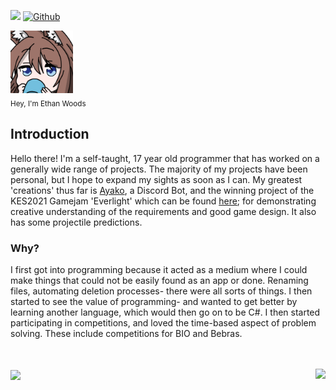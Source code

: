 ![](https://visitor-badge.laobi.icu/badge?page_id=Etwodev.Etwodev) [![Github](https://img.shields.io/github/followers/Etwodev?label=Follow&style=social)](https://github.com/CharalambosIoannou)


<img src="https://github.com/Etwodev/Etwodev/blob/main/icon.png" alt="Icon" width="100" height="100"></img>
<br><sub>Hey, I'm Ethan Woods</sub></br>
## Introduction
Hello there! I'm a self-taught, 17 year old programmer that has worked on a generally wide range of projects. The majority of my projects have been personal, but I hope to expand my sights as soon as I can. My greatest 'creations' thus far is [Ayako](https://www.ayako.one), a Discord Bot, and the winning project of the KES2021 Gamejam 'Everlight' which can be found [here](https://etwodev.github.io/projects/2021-27-06/); for demonstrating creative understanding of the requirements and good game design. It also has some projectile predictions.

### Why?
I first got into programming because it acted as a medium where I could make things that could not be easily found as an app or done. Renaming files, automating deletion processes- there were all sorts of things. I then started to see the value of programming- and wanted to get better by learning another language, which would then go on to be C#. I then started participating in competitions, and loved the time-based aspect of problem solving. These include competitions for BIO and Bebras.

<br></br>
<a href="https://github.com/anuraghazra/github-readme-stats">
  <img align="center" src="https://github-readme-stats-4sohh2b5a-etwodev.vercel.app/api/top-langs/?username=Etwodev&langs_count=10&theme=dracula" />
</a>
<a href="https://github.com/anuraghazra/github-readme-stats">
  <img align="right" src="https://github-readme-stats-4sohh2b5a-etwodev.vercel.app/api?username=Etwodev&show_icons=true&count_private=true&theme=dracula" />
</a>
